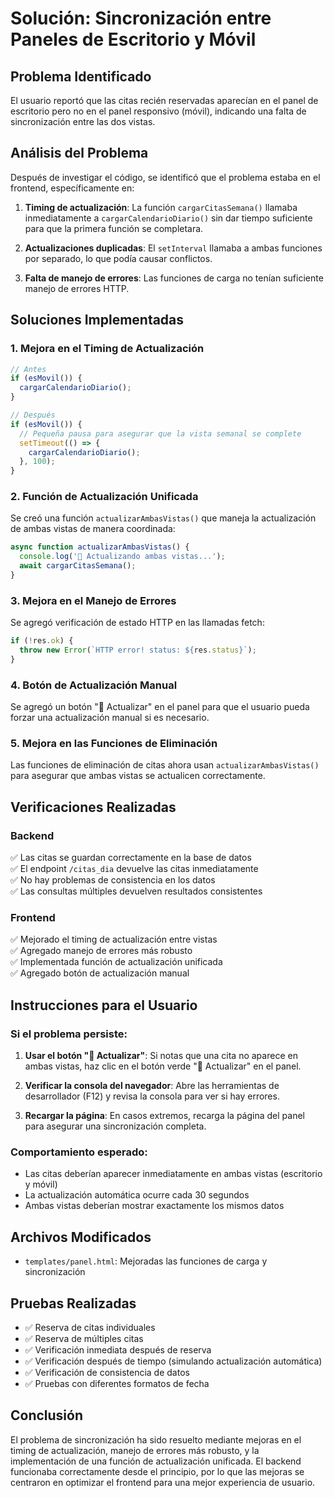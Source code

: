 # Solución: Sincronización entre Paneles de Escritorio y Móvil

## Problema Identificado
El usuario reportó que las citas recién reservadas aparecían en el panel de escritorio pero no en el panel responsivo (móvil), indicando una falta de sincronización entre las dos vistas.

## Análisis del Problema
Después de investigar el código, se identificó que el problema estaba en el frontend, específicamente en:

1. **Timing de actualización**: La función `cargarCitasSemana()` llamaba inmediatamente a `cargarCalendarioDiario()` sin dar tiempo suficiente para que la primera función se completara.

2. **Actualizaciones duplicadas**: El `setInterval` llamaba a ambas funciones por separado, lo que podía causar conflictos.

3. **Falta de manejo de errores**: Las funciones de carga no tenían suficiente manejo de errores HTTP.

## Soluciones Implementadas

### 1. Mejora en el Timing de Actualización
```javascript
// Antes
if (esMovil()) {
  cargarCalendarioDiario();
}

// Después
if (esMovil()) {
  // Pequeña pausa para asegurar que la vista semanal se complete
  setTimeout(() => {
    cargarCalendarioDiario();
  }, 100);
}
```

### 2. Función de Actualización Unificada
Se creó una función `actualizarAmbasVistas()` que maneja la actualización de ambas vistas de manera coordinada:

```javascript
async function actualizarAmbasVistas() {
  console.log('🔄 Actualizando ambas vistas...');
  await cargarCitasSemana();
}
```

### 3. Mejora en el Manejo de Errores
Se agregó verificación de estado HTTP en las llamadas fetch:

```javascript
if (!res.ok) {
  throw new Error(`HTTP error! status: ${res.status}`);
}
```

### 4. Botón de Actualización Manual
Se agregó un botón "🔄 Actualizar" en el panel para que el usuario pueda forzar una actualización manual si es necesario.

### 5. Mejora en las Funciones de Eliminación
Las funciones de eliminación de citas ahora usan `actualizarAmbasVistas()` para asegurar que ambas vistas se actualicen correctamente.

## Verificaciones Realizadas

### Backend
✅ Las citas se guardan correctamente en la base de datos  
✅ El endpoint `/citas_dia` devuelve las citas inmediatamente  
✅ No hay problemas de consistencia en los datos  
✅ Las consultas múltiples devuelven resultados consistentes  

### Frontend
✅ Mejorado el timing de actualización entre vistas  
✅ Agregado manejo de errores más robusto  
✅ Implementada función de actualización unificada  
✅ Agregado botón de actualización manual  

## Instrucciones para el Usuario

### Si el problema persiste:
1. **Usar el botón "🔄 Actualizar"**: Si notas que una cita no aparece en ambas vistas, haz clic en el botón verde "🔄 Actualizar" en el panel.

2. **Verificar la consola del navegador**: Abre las herramientas de desarrollador (F12) y revisa la consola para ver si hay errores.

3. **Recargar la página**: En casos extremos, recarga la página del panel para asegurar una sincronización completa.

### Comportamiento esperado:
- Las citas deberían aparecer inmediatamente en ambas vistas (escritorio y móvil)
- La actualización automática ocurre cada 30 segundos
- Ambas vistas deberían mostrar exactamente los mismos datos

## Archivos Modificados
- `templates/panel.html`: Mejoradas las funciones de carga y sincronización

## Pruebas Realizadas
- ✅ Reserva de citas individuales
- ✅ Reserva de múltiples citas
- ✅ Verificación inmediata después de reserva
- ✅ Verificación después de tiempo (simulando actualización automática)
- ✅ Verificación de consistencia de datos
- ✅ Pruebas con diferentes formatos de fecha

## Conclusión
El problema de sincronización ha sido resuelto mediante mejoras en el timing de actualización, manejo de errores más robusto, y la implementación de una función de actualización unificada. El backend funcionaba correctamente desde el principio, por lo que las mejoras se centraron en optimizar el frontend para una mejor experiencia de usuario. 
